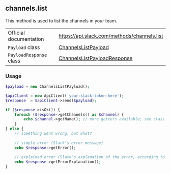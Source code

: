 ## channels.list

This method is used to list the channels in your team.

| | |
|-------------------------|-------------------------------------------------------------------------------------------------------------------------------------------|
| Official documentation  | https://api.slack.com/methods/channels.list                                                                                              |
| `Payload` class         | [ChannelsListPayload](https://github.com/cleentfaar/slack/blob/master/src/CL/Slack/Payload/ChannelsListPayload.php)                     |
| `PayloadResponse` class | [ChannelsListPayloadResponse](https://github.com/cleentfaar/slack/blob/master/src/CL/Slack/Payload/ChannelsListPayloadResponse.php)     |


### Usage

```php
$payload = new ChannelsListPayload();

$apiClient = new ApiClient('your-slack-token-here');
$response  = $apiClient->send($payload);

if ($response->isOk()) {
    foreach ($response->getChannels() as $channel) {
        echo $channel->getName(); // more getters available; see class itself
    }
} else {
    // something went wrong, but what?
    
    // simple error (Slack's error message)
    echo $response->getError();
    
    // explained error (Slack's explanation of the error, according to the documentation)
    echo $response->getErrorExplanation();
}
```

